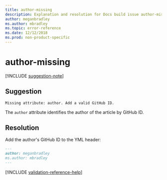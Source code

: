 ```yaml
---
title: author-missing
description: Explanation and resolution for Docs build issue author-missing.
author: meganbradley
ms.author: mbradley
ms.topic: error-reference
ms.date: 12/12/2018
ms.prod: non-product-specific
---
```

# author-missing

[!INCLUDE [suggestion-note](includes/suggestion-note.md)]

## Suggestion

`Missing attribute: author. Add a valid GitHub ID.`

The `author` attribute identifies the author of the article by GitHub ID. 

## Resolution

Add the author's GitHub ID to the YML header:

```markdown
---
author: meganbradley
ms.author: mbradley
---
```

<!--make sure to add this file to your includes folder and verify the path-->
[!INCLUDE [validation-reference-help](includes/validation-reference-help.md)]